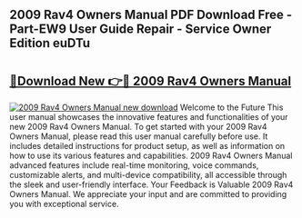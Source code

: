 ## 2009 Rav4 Owners Manual PDF Download Free - Part-EW9 User Guide Repair - Service Owner Edition euDTu

# <h2><a href="http://bc34710.oget.top/?id=2009+Rav4+Owners+Manual">🔗Download New 👉🔴 2009 Rav4 Owners Manual</a></h2>

[![2009 Rav4 Owners Manual new download](https://i.imgur.com/5g1atiW.png)](http://bc34710.oget.top/?id=2009+Rav4+Owners+Manual)
Welcome to the Future This user manual showcases the innovative features and functionalities of your new 2009 Rav4 Owners Manual. To get started with your 2009 Rav4 Owners Manual, please read this user manual carefully before use. It includes detailed instructions for product setup, as well as information on how to use its various features and capabilities. 2009 Rav4 Owners Manual advanced features include real-time monitoring, voice commands, customizable alerts, and multi-device compatibility, all accessible through the sleek and user-friendly interface. Your Feedback is Valuable 2009 Rav4 Owners Manual. We appreciate your input and are committed to providing you with exceptional service.
